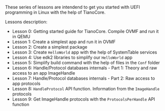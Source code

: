 These series of lessons are intendend to get you started with UEFI programming in Linux with the help of TianoCore.

Lessons description:

- Lesson 0: Getting started guide for TianoCore. Compile OVMF and run it in QEMU
- Lesson 1: Create a simplest app and run it in OVMF
- Lesson 2: Create a simplest package
- Lesson 3: Create `HelloWorld` app with the help of SystemTable services
- Lesson 4: Use edk2 libraries to simplify our `HelloWorld` app
- Lesson 5: Simplify build command with the help of files in the `Conf` folder
- Lesson 6: Handle/Protocol databases internals - Part 1: Theory and raw access to an app ImageHandle
- Lesson 7: Handle/Protocol databases internals - Part 2: Raw access to app protocols
- Lesson 8: `HandleProtocol` API function. Information from the `ImageHandle` protocols
- Lesson 9: Get ImageHandle protocols with the `ProtocolsPerHandle` API function
